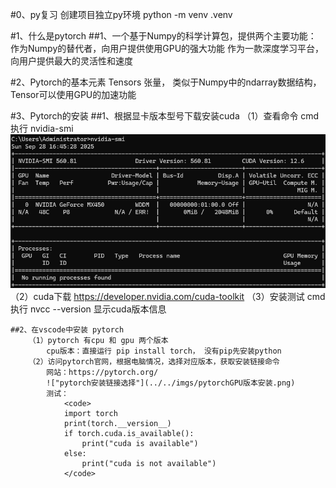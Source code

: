 #0、py复习
    创建项目独立py环境
    python -m venv .venv


#1、什么是pytorch
    ##1、一个基于Numpy的科学计算包，提供两个主要功能：
        作为Numpy的替代者，向用户提供使用GPU的强大功能
        作为一款深度学习平台，向用户提供最大的灵活性和速度

#2、Pytorch的基本元素
    Tensors 张量， 类似于Numpy中的ndarray数据结构， Tensor可以使用GPU的加速功能

#3、Pytorch的安装
    ##1、根据显卡版本型号下载安装cuda
       （1）查看命令 cmd执行 nvidia-smi
         !["显卡信息"](../../imgs/nvidia-smi显卡查看.png)
       （2）cuda下载 https://developer.nvidia.com/cuda-toolkit
       （3）安装测试 cmd 执行 nvcc --version 显示cuda版本信息
    
    ##2、在vscode中安装 pytorch
        （1）pytorch 有cpu 和 gpu 两个版本
            cpu版本：直接运行 pip install torch， 没有pip先安装python
        （2）访问pytorch官网，根据电脑情况，选择对应版本，获取安装链接命令
            网站：https://pytorch.org/
            !["pytorch安装链接选择"](../../imgs/pytorchGPU版本安装.png)
            测试：
                <code>
                import torch
                print(torch.__version__)
                if torch.cuda.is_available():
                    print("cuda is available")
                else:
                    print("cuda is not available")
                </code>